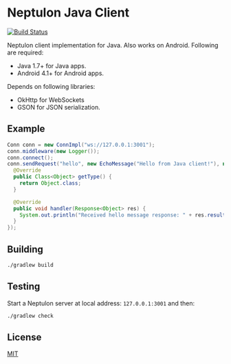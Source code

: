 # Neptulon Java Client

[![Build Status](https://travis-ci.org/neptulon/client-java.svg?branch=master)](https://travis-ci.org/neptulon/client-java)

Neptulon client implementation for Java. Also works on Android. Following are required:

* Java 1.7+ for Java apps.
* Android 4.1+ for Android apps.

Depends on following libraries:

* OkHttp for WebSockets
* GSON for JSON serialization.

## Example

```java
Conn conn = new ConnImpl("ws://127.0.0.1:3001");
conn.middleware(new Logger());
conn.connect();
conn.sendRequest("hello", new EchoMessage("Hello from Java client!"), new ResHandler<Object>() {
  @Override
  public Class<Object> getType() {
    return Object.class;
  }

  @Override
  public void handler(Response<Object> res) {
    System.out.println("Received hello message response: " + res.result);
  }
});
```

## Building

```bash
./gradlew build
```

## Testing

Start a Neptulon server at local address: `127.0.0.1:3001` and then:

```bash
./gradlew check
```

## License

[MIT](LICENSE)
